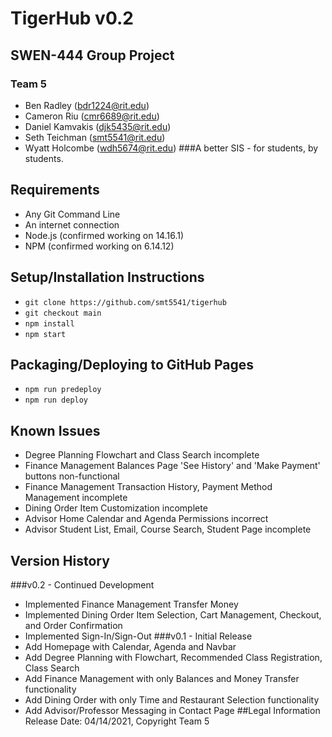 # TigerHub v0.2
## SWEN-444 Group Project
### Team 5
- Ben Radley (bdr1224@rit.edu)
- Cameron Riu (cmr6689@rit.edu)
- Daniel Kamvakis (djk5435@rit.edu)
- Seth Teichman (smt5541@rit.edu)
- Wyatt Holcombe (wdh5674@rit.edu)
###A better SIS - for students, by students.
## Requirements
- Any Git Command Line
- An internet connection
- Node.js (confirmed working on 14.16.1)
- NPM (confirmed working on 6.14.12)
## Setup/Installation Instructions
- ```git clone https://github.com/smt5541/tigerhub```
- ```git checkout main```
- ```npm install```
- ```npm start```
## Packaging/Deploying to GitHub Pages
- ```npm run predeploy```
- ```npm run deploy```
## Known Issues
- Degree Planning Flowchart and Class Search incomplete
- Finance Management Balances Page 'See History' and 'Make Payment' buttons non-functional 
- Finance Management Transaction History, Payment Method Management incomplete
- Dining Order Item Customization incomplete
- Advisor Home Calendar and Agenda Permissions incorrect
- Advisor Student List, Email, Course Search, Student Page incomplete
## Version History
###v0.2 - Continued Development
- Implemented Finance Management Transfer Money
- Implemented Dining Order Item Selection, Cart Management, Checkout, and Order Confirmation
- Implemented Sign-In/Sign-Out
###v0.1 - Initial Release
- Add Homepage with Calendar, Agenda and Navbar
- Add Degree Planning with Flowchart, Recommended Class Registration, Class Search
- Add Finance Management with only Balances and Money Transfer functionality
- Add Dining Order with only Time and Restaurant Selection functionality
- Add Advisor/Professor Messaging in Contact Page
##Legal Information
Release Date: 04/14/2021, Copyright Team 5
